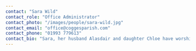 ```yaml
---
contact: "Sara Wild"
contact_role: "Office Administrator"
contact_photo: "/images/people/sara-wild.jpg"
contact_email: "office@coggesparish.com"
contact_phone: "01993 779613"
contact_bio: "Sara, her husband Alasdair and daughter Chloe have worshipped here at Cogges for the past 9 years. She has been Office Administrator since October 2016;  her working hours are Mon-Fri 9am - 3pm."
---
```

